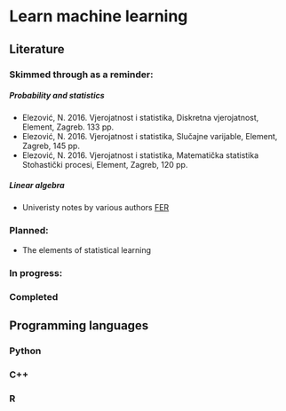 # Learn machine learning

## Literature
### Skimmed through as a reminder:
##### Probability and statistics
* Elezović, N. 2016. Vjerojatnost i statistika, Diskretna vjerojatnost, Element, Zagreb. 133 pp.
* Elezović, N. 2016. Vjerojatnost i statistika, Slučajne varijable, Element, Zagreb, 145 pp.
* Elezović, N. 2016. Vjerojatnost i statistika, Matematička statistika Stohastički procesi, Element, Zagreb, 120 pp.

##### Linear algebra
* Univeristy notes by various authors [FER](https://www.fer.unizg.hr/)


### Planned:
* The elements of statistical learning

### In progress:

### Completed

## Programming languages
### Python
### C++
### R

